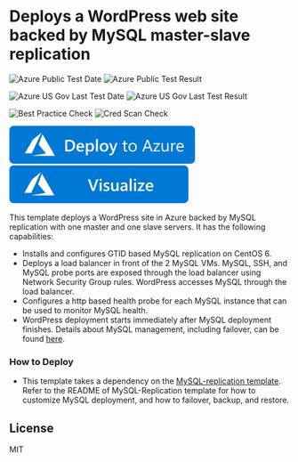 # Deploys a WordPress web site backed by MySQL master-slave replication

![Azure Public Test Date](https://azurequickstartsservice.blob.core.windows.net/badges/wordpress-mysql-replication/PublicLastTestDate.svg)
![Azure Public Test Result](https://azurequickstartsservice.blob.core.windows.net/badges/wordpress-mysql-replication/PublicDeployment.svg)

![Azure US Gov Last Test Date](https://azurequickstartsservice.blob.core.windows.net/badges/wordpress-mysql-replication/FairfaxLastTestDate.svg)
![Azure US Gov Last Test Result](https://azurequickstartsservice.blob.core.windows.net/badges/wordpress-mysql-replication/FairfaxDeployment.svg)

![Best Practice Check](https://azurequickstartsservice.blob.core.windows.net/badges/wordpress-mysql-replication/BestPracticeResult.svg)
![Cred Scan Check](https://azurequickstartsservice.blob.core.windows.net/badges/wordpress-mysql-replication/CredScanResult.svg)

[![Deploy To Azure](https://raw.githubusercontent.com/Azure/azure-quickstart-templates/master/1-CONTRIBUTION-GUIDE/images/deploytoazure.svg?sanitize=true)]("https://portal.azure.com/#create/Microsoft.Template/uri/https%3A%2F%2Fraw.githubusercontent.com%2FAzure%2Fazure-quickstart-templates%2Fmaster%2Fwordpress-mysql-replication%2Fazuredeploy.json")  [![Visualize](https://raw.githubusercontent.com/Azure/azure-quickstart-templates/master/1-CONTRIBUTION-GUIDE/images/visualizebutton.svg?sanitize=true)]("http://armviz.io/#/?load=https%3A%2F%2Fraw.githubusercontent.com%2FAzure%2Fazure-quickstart-templates%2Fmaster%2Fwordpress-mysql-replication%2Fazuredeploy.json")
  


  


This template deploys a WordPress site in Azure backed by MySQL replication with one master and one slave servers.  It has the following capabilities:

- Installs and configures GTID based MySQL replication on CentOS 6.
- Deploys a load balancer in front of the 2 MySQL VMs.  MySQL, SSH, and MySQL probe ports are exposed through the load balancer using Network Security Group rules.  WordPress accesses MySQL through the load balancer.
- Configures a http based health probe for each MySQL instance that can be used to monitor MySQL health.
- WordPress deployment starts immediately after MySQL deployment finishes.  Details about MySQL management, including failover, can be found [here](https://github.com/Azure/azure-quickstart-templates/tree/master/mysql-replication).

### How to Deploy
* This template takes a dependency on the [MySQL-replication template](https://github.com/Azure/azure-quickstart-templates/tree/master/mysql-replication). Refer to the README of MySQL-Replication template for how to customize MySQL deployment, and how to failover, backup, and restore.



License
----

MIT


